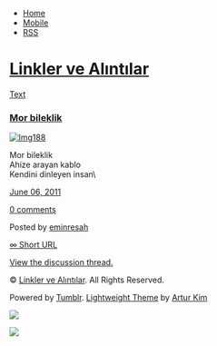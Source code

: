 -   [Home](/)
-   [Mobile](/mobile)
-   [RSS](http://eminresah.tumblr.com/rss)

[Linkler ve Alıntılar](/)
=========================

[Text](http://eminresah.tumblr.com/post/6246186103/mor-bileklik)

### [Mor bileklik](http://eminresah.tumblr.com/post/6246186103/mor-bileklik)

[![Img188](http://posterous.com/getfile/files.posterous.com/iesahin/QloWfsWztzan8ebiwqwiPYZfiWj9fX0v0QfWEM1gebZxAXPHCSGb4tpuUekU/IMG188.jpg.scaled.500.jpg)](http://posterous.com/getfile/files.posterous.com/iesahin/XAp4QieJdSzhQaXlLDHZIGfo85yirMdvOGX7x1veXqcUwKnPoRjxbvDNChlo/IMG188.jpg.scaled.1000.jpg)

Mor bileklik  \
 Ahize arayan kablo  \
 Kendini dinleyen insan\

[June 06,
2011](http://eminresah.tumblr.com/post/6246186103/mor-bileklik)

[0
comments](http://eminresah.tumblr.com/post/6246186103/mor-bileklik#disqus_thread)

Posted by [eminresah](http://eminresah.tumblr.com/)

[∞ Short URL](http://tmblr.co/ZWS1Oy5qJJnt)

[View the discussion thread.](http://erblog.disqus.com/?url=ref)

© [Linkler ve Alıntılar](/). All Rights Reserved.

Powered by [Tumblr](http://tumblr.com). [Lightweight
Theme](http://www.tumblr.com/theme/10820) by [Artur
Kim](http://arturkim.com)

![](https://px.srvcs.tumblr.com/impixu?T=1434918979&J=eyJ0eXBlIjoidXJsIiwidXJsIjoiaHR0cDpcL1wvZW1pbnJlc2FoLnR1bWJsci5jb21cL3Bvc3RcLzYyNDYxODYxMDNcL21vci1iaWxla2xpayIsInJlcXR5cGUiOjAsInJvdXRlIjoiXC9wb3N0XC86aWRcLzpzdW1tYXJ5Iiwibm9zY3JpcHQiOjF9&U=JKOGNEILNK&K=0d0e4049218d5a44a40212a42a360b4f37396967e0b82515e7e12a7cf0262456&R=)

![](https://px.srvcs.tumblr.com/impixu?T=1434918979&J=eyJ0eXBlIjoicG9zdCIsInVybCI6Imh0dHA6XC9cL2VtaW5yZXNhaC50dW1ibHIuY29tXC9wb3N0XC82MjQ2MTg2MTAzXC9tb3ItYmlsZWtsaWsiLCJyZXF0eXBlIjowLCJyb3V0ZSI6IlwvcG9zdFwvOmlkXC86c3VtbWFyeSIsInBvc3RzIjpbeyJwb3N0aWQiOiI2MjQ2MTg2MTAzIiwiYmxvZ2lkIjoiMzY0ODAyOCIsInNvdXJjZSI6MzN9XSwibm9zY3JpcHQiOjF9&U=HDCGGEBOEJ&K=86dd9c3f974c988c5bd45d03dac1fbc9dce46e51a52aeca5e70b62c3ba85653c&R=)

